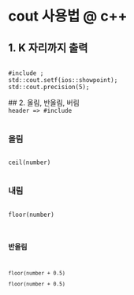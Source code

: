 # cout 사용법 @ c++

## 1. K 자리까지 출력
<p><code>
#include <iomanip>;
std::cout.setf(ios::showpoint);
std::cout.precision(5);
</code></p>
## 2. 올림, 반올림, 버림
<code>
header => #include <cmath><br/>
</code>


### 올림 
<code>
ceil(number)<br/>
</code>
    
### 내림 
<code>
floor(number)<br/>
    
### 반올림 
<code>
floor(number + 0.5)<br/>
floor(number + 0.5)<br/>
</code>
